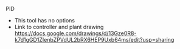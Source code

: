 PID

* This tool has no options
* Link to controller and plant drawing https://docs.google.com/drawings/d/13Gze0R8-k7d1gGD1ZIenbZPVdUL2bRX6HEP9Uxb64ms/edit?usp=sharing